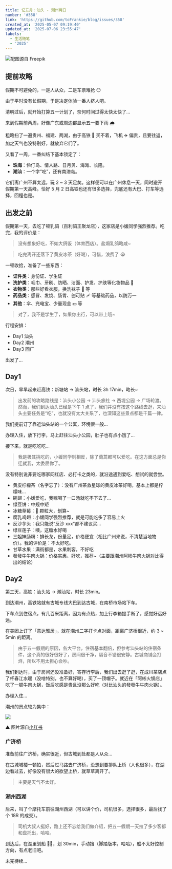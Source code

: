 ```yaml
---
title: 记五月：汕头 - 潮州两日
number: '#358'
link: 'https://github.com/toFrankie/blog/issues/358'
created_at: '2025-05-07 09:19:40'
updated_at: '2025-07-06 23:55:47'
labels:
  - 生活随笔
  - '2025'
---
```


![配图源自 Freepik](https://cdn.jsdelivr.net/gh/toFrankie/blog@main/images/2025/5/1746580753549.jpg)

## 提前攻略

假期不可避免的，一是人从众，二是车票难抢 😶

由于平时没有长假期，于是决定体验一番人挤人吧。

清明过后，就开始打算五一计划了，奈何时间过得太快太快了...

来到假期前两周，好像广东或周边都显示五一要下雨 🌧

粗略扫了一遍贵州、福建、两湖，由于高铁 🚄 买不着，飞机 ✈️ 偏贵，且要往返，加之天气也没特别好，就放弃它们了。

又看了一周，一番纠结下基本锁定了：

- **珠海**：伶仃岛、情人路、日月贝、海滩、长隆。
- **潮汕**：一个字“吃”，还有南澳岛。

它们离广州不算太远，玩 2 ~ 3 天足矣。这样便可以在广州休息一天，同时避开假期第一天高峰。恰好 5 月 2 日高铁也还有很多选择，兜底还有大巴、打车等选择，回程也是。

## 出发之前

假期第一天，去吃了顿乳鸽（百利鸽王聚龙店），这家店是小媛同学强烈推荐。吃完，我的评价是：

> 没有想象好吃，不如大鸽饭（体育西店）。盐焗乳鸽略咸~

> 吃完离开还落下了黄皮冰茶（好喝），可惜，浪费了 😭

一顿收拾，准备了一些东西：

- **证件类**：身份证、学生证
- **洗护类**：毛巾、牙刷、防晒、洁面、护发、护肤等化妆物品 💅
- **衣物类**：那些好看衣服，换洗袜子 🧦 等
- **药品类**：感冒、发烧、肠胃、创可贴 🩹 等基础药品，以防万一
- **其他**：伞、充电宝、少量现金 💵 等

> 对了，我不是学生了，如果你出行，可以带上哦~

行程安排：

- Day1 汕头
- Day2 潮州
- Day3 回广

出发了...

## Day1

次日，早早起来赶高铁：新塘站 → 汕头站，时长 3h 17min，略长~

> 出发前的攻略路线是：汕头小公园 → 汕头旅社 → 西堤公园 → 广场轮渡。然而，我们到达汕头已经是下午 1 点了，我们并没有按这个路线去逛，来汕头主要任务是“吃”，也就没有太大关系了，也深知这些景点都是千篇一律。

我们提前订了靠近汕头站的一个公寓，环境很一般...

办理入住，放下行李，马上赶往汕头小公园，肚子也有点小饿了...

接下来，就是吃吃吃...

> 我是极其挑吃的，小媛同学则相反，除了茼蒿都可以爱吃。在这方面总是你迁就我，太委屈你了。

没有特别说非要吃哪家网红店、必打卡之类的，就沿途遇到爱吃、想试的就尝尝。

- 黄皮柠檬茶（名字忘了）：没有广州茶救星球的黄皮冰茶好喝，基本上都是柠檬味...
- 碗翅：小媛爱吃，我嘛喝了一口汤就吃不下去了...
- 绿豆饼：中规中矩
- 冰糖草莓：🍓 颗粒大，划算~
- 腐乳鸡翅：小媛同学强烈推荐，就是可能吃多了容易上火
- 反沙芋头：我只能说“反沙 xxx”都不建议买...
- 绿豆莲子：噢，这糖水好喝
- 三姐妹肠粉：排长龙，份量足，价格便宜（相比广州来说，不清楚当地物价）。我的评价是：不太好吃。
- 甘草水果：满街都是，水果刺客，不好吃
- 發發牛牛肉火锅：价格实惠、好吃，推荐~（主要跟潮州阿彬牛肉火锅对比得出的结论）

## Day2

第三天，高铁：汕头站 → 潮汕站，时长 23min。

到达潮州，高铁站就有古城专线大巴到达古城，在南桥市场站下车。

下车点到住宿点，有几百米距离，因为有点热，加上行李箱提手断了，感觉好远好远。

在美团上订了「意达雅居」，就在潮州二字打卡点对面，距离广济桥很近，约 3 ~ 5min 的距离。

> 由于五一假期的原因，各大平台，住宿基本翻倍，但参考汕头站的住宿条件，这个真的很好很好了，房间很干净，隔音不错很安静。古城商铺会打烊，所以不用太担心会吵。

我们到达时，由于房间还没准备好，寄存行李后，我们出去逛了逛，在成川茶店点了杯春江水暖（没啥特别，也不算好喝），买了一顶帽子。就近在「阿彬火锅店」吃了一顿牛肉火锅，饭后吃感是贵且没那么好吃（对比汕头的發發牛牛肉火锅）。

办理入住...

潮州的景点较为集中：

![](https://cdn.jsdelivr.net/gh/toFrankie/blog@main/images/2025/7/1751816662395.png)

▲ 图片源自[小红书](https://www.xiaohongshu.com/discovery/item/67ac47ca000000001701e41b?source=webshare&xhsshare=pc_web&xsec_token=ABmU5F0z6M5xcP3GKtL_znhwOIgoW9CVgNG3xboNspOgE=&xsec_source=pc_share)

### 广济桥

准备前往广济桥，确实很近，但古城到处都是人从众...

在古城城楼一顿拍，然后过马路去广济桥，没想到要排队上桥（人也很多），在湖边看过去，好像没有很大的欲望上桥，就草草离开了。

> 主要是天气不太好。

### 潮州西湖

后来，叫了个摩托车前往湖州西湖（可以讲个价，司机很多，选择很多，最后找了个 18R 的成交）。

> 司机大叔人挺好，路上还不忘给我们做介绍，把五一假期一天拉了多少客都和盘托出，哈哈。

到达后，在湖里划船 🚣🏻，划 30min，手动挡（脚踏版本，哈哈），船不太好控制方向，有点老旧吧。



未完待续...
